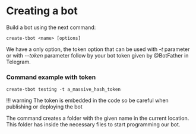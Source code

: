 # Creating a bot

Build a bot using the next command:

```batch
create-tbot <name> [options]
```
We have a only option, the token option that can be used with *-t* parameter
or with *--token* parameter follow by your bot token given by @BotFather in Telegram.

### Command example  with token

```batch
create-tbot testing -t a_massive_hash_token
```

!!! warning
    The token is embedded in the code so be careful when publishing or deploying the bot

The command creates a folder with the given name in the current location. This folder has inside the necessary files to start programming our bot.